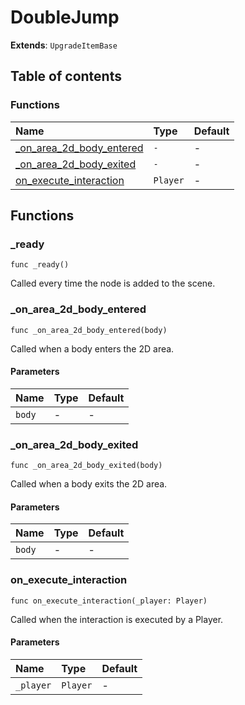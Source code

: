 # DoubleJump

**Extends**: `UpgradeItemBase`

## Table of contents

### Functions

|Name|Type|Default|
|:-|:-|:-|
|[_on_area_2d_body_entered](#_on_area_2d_body_entered)|`-`|-|
|[_on_area_2d_body_exited](#_on_area_2d_body_exited)|`-`|-|
|[on_execute_interaction](#on_execute_interaction)|`Player`|-|

## Functions

### _ready

```gdscript
func _ready()
```

Called every time the node is added to the scene.

### _on_area_2d_body_entered

```gdscript
func _on_area_2d_body_entered(body)
```

Called when a body enters the 2D area.

#### Parameters

|Name|Type|Default|
|:-|:-|:-|
|`body`|-|-|

### _on_area_2d_body_exited

```gdscript
func _on_area_2d_body_exited(body)
```

Called when a body exits the 2D area.

#### Parameters

|Name|Type|Default|
|:-|:-|:-|
|`body`|-|-|

### on_execute_interaction

```gdscript
func on_execute_interaction(_player: Player)
```

Called when the interaction is executed by a Player.

#### Parameters

|Name|Type|Default|
|:-|:-|:-|
|`_player`|`Player`|-|


